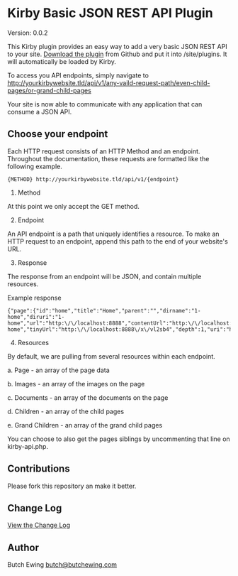 # Kirby Basic JSON REST API Plugin

Version: 0.0.2

This Kirby plugin provides an easy way to add a very basic JSON REST API to your site. [Download the plugin](https://github.com/butchewing/kirby-api/archive/master.zip) from Github and put it into /site/plugins. It will automatically be loaded by Kirby.

To access you API endpoints, simply navigate to http://yourkirbywebsite.tld/api/v1/any-vaild-request-path/even-child-pages/or-grand-child-pages

Your site is now able to communicate with any application that can consume a JSON API.


## Choose your endpoint

Each HTTP request consists of an HTTP Method and an endpoint. Throughout the documentation, these requests are formatted like the following example.

```
{METHOD} http://yourkirbywebsite.tld/api/v1/{endpoint}
```

1. Method

At this point we only accept the GET method.


2. Endpoint

An API endpoint is a path that uniquely identifies a resource. To make an HTTP request to an endpoint, append this path to the end of your website's URL.


3. Response

The response from an endpoint will be JSON, and contain multiple resources.

  Example response
  ```
  {"page":{"id":"home","title":"Home","parent":"","dirname":"1-home","diruri":"1-home","url":"http:\/\/localhost:8888","contentUrl":"http:\/\/localhost:8888\/content\/1-home","tinyUrl":"http:\/\/localhost:8888\/x\/vl2sb4","depth":1,"uri":"home","root":...
  ```

4. Resources

By default, we are pulling from several resources within each endpoint.

 a. Page - an array of the page data

 b. Images - an array of the images on the page

 c. Documents - an array of the documents on the page

 d. Children - an array of the child pages

 e. Grand Children - an array of the grand child pages

You can choose to also get the pages siblings by uncommenting that line on kirby-api.php.


## Contributions

Please fork this repository an make it better.


## Change Log

[View the Change Log](https://github.com/butchewing/kirby-api/blob/master/changelog.md)


## Author

Butch Ewing
<butch@butchewing.com>